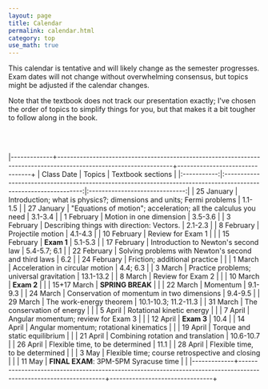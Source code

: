 ```yaml
---
layout: page
title: Calendar
permalink: calendar.html
category: top 
use_math: true
---
```


    
This calendar is tentative and will likely change as the semester progresses. Exam dates will not change without overwhelming consensus, but topics might be adjusted if the calendar changes.

Note that the textbook does not track our presentation exactly; I've chosen the order of topics to simplify things for you, but that makes it a bit tougher to follow along in the book.

<br><br>

|-------------+------------------------------------------------------------------------------------------------------------------+--------------------------------+
| Class Date  | Topics                                                                                                           | Textbook sections              |
|:-----------:|:----------------------------------------------------------------------------------------------------------------:|:------------------------------:|
| 25 January  | Introduction; what is physics?; dimensions and units; Fermi problems                                             | 1.1-1.5                        |
| 27 January  | "Equations of motion"; acceleration; all the calculus you need                                                   | 3.1-3.4                        |
|  1 February | Motion in one dimension                                                                                          | 3.5-3.6                        |
|  3 February | Describing things with direction: Vectors.                                                                       | 2.1-2.3                        |
|  8 February | Projectile motion                                                                                                | 4.1-4.3                        |
| 10 February | Review for Exam 1                                                                                                |                                |
| 15 February | **Exam 1**                                                                                                       | 5.1-5.3                        |
| 17 February | Introduction to Newton's second law                                                                              | 5.4-5.7; 6.1                   |
| 22 February | Solving problems with Newton's second and third laws                                                             | 6.2                            |
| 24 February | Friction; additional practice                                                                                    |                                |
| 1  March    | Acceleration in circular motion                                                                                  | 4.4; 6.3                       |
| 3  March    | Practice problems; universal gravitation                                                                         | 13.1-13.2                      |
| 8  March    | Review for Exam 2                                                                                                |                                |
| 10 March    | **Exam 2**                                                                                                       |                                |
| 15+17 March | **SPRING BREAK**                                                                                                 |                                |
| 22 March    | Momentum                                                                                                         | 9.1-9.3                        |
| 24 March    | Conservation of momentum in two dimensions                                                                       | 9.4-9.5                        |
| 29 March    | The work-energy theorem                                                                                          | 10.1-10.3; 11.2-11.3           | 
| 31 March    | The conservation of energy                                                                                       |                                |
| 5  April    | Rotational kinetic energy                                                                                        |                                |
| 7  April    | Angular momentum; review for Exam 3                                                                              |                                |
| 12 April    | **Exam 3**                                                                                                       | 10.4                           |
| 14 April    | Angular momentum; rotational kinematics                                                                          |                                |
| 19 April    | Torque and static equilibrium                                                                                    |                                |
| 21 April    | Combining rotation and translation                                                                               | 10.6-10.7                      |
| 26 April    | Flexible time, to be determined                                                                                  | 11.1                           |
| 28 April    | Flexible time, to be determined                                                                                  |                                | 
| 3  May      | Flexible time; course retrospective and closing                                                                  |                                |
| 11 May      | **FINAL EXAM**: 3PM-5PM Syracuse time                                                                            |                                |
|-------------+------------------------------------------------------------------------------------------------------------------+--------------------------------+




